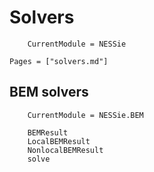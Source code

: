 # Solvers
```@meta
    CurrentModule = NESSie
```

```@index
Pages = ["solvers.md"]
```

## BEM solvers
```@meta
    CurrentModule = NESSie.BEM
```

```@docs
    BEMResult
    LocalBEMResult
    NonlocalBEMResult
    solve
```
